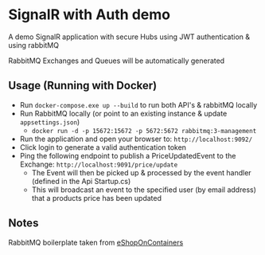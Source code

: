 # SignalR with Auth demo

A demo SignalR application with secure Hubs using JWT authentication & using rabbitMQ

RabbitMQ Exchanges and Queues will be automatically generated

## Usage (Running with Docker)

- Run `docker-compose.exe up --build` to run both API's & rabbitMQ locally
- Run RabbitMQ locally (or point to an existing instance & update `appsettings.json`)
  - `docker run -d -p 15672:15672 -p 5672:5672 rabbitmq:3-management`
- Run the application and open your browser to: `http://localhost:9092/`
- Click login to generate a valid authentication token
- Ping the following endpoint to publish a PriceUpdatedEvent to the Exchange: `http://localhost:9091/price/update`
  - The Event will then be picked up & processed by the event handler (defined in the Api Startup.cs)
  - This will broadcast an event to the specified user (by email address) that a products price has been updated

## Notes

RabbitMQ boilerplate taken from [eShopOnContainers](https://github.com/dotnet-architecture/eShopOnContainers/blob/dev/src/Services/Basket/Basket.API/Startup.cs)
